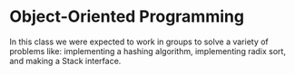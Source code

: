 # Object-Oriented Programming
In this class we were expected to work in groups to solve a variety of problems like: implementing a hashing algorithm,
implementing radix sort, and making a Stack interface.

